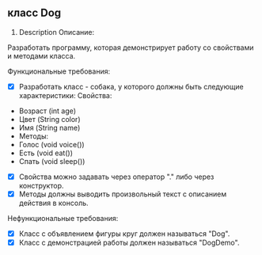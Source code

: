 ## класс Dog
1. Description
   Описание:

Разработать программу, которая демонстрирует работу со свойствами и методами класса.

Функциональные требования:

-[x] Разработать класс - собака, у которого должны быть следующие характеристики:
   Свойства:
 - Возраст (int age)
 - Цвет (String color)
 - Имя (String name)
 - Методы:
 - Голос (void voice())
 - Есть (void eat())
 - Спать (void sleep())
-[x] Свойства можно задавать через оператор "." либо через конструктор.
-[x] Методы должны выводить произвольный текст с описанием действия в консоль.

Нефункциональные требования:

-[x] Класс с объявлением фигуры круг должен называться "Dog".
-[x] Класс с демонстрацией работы должен называться "DogDemo".